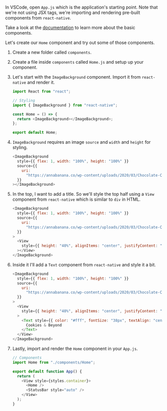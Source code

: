 In VSCode, open `App.js` which is the application's starting point. Note that we're not using JSX tags, we're importing and rendering pre-built components from `react-native`.

Take a look at the [documentation](https://reactnative.dev/docs/components-and-apis#basic-components) to learn more about the basic components.

Let's create our `Home` component and try out some of those components.

1. Create a new folder called `components`.

2. Create a file inside `components` called `Home.js` and setup up your component.

3. Let's start with the `ImageBackground` component. Import it from `react-native` and render it.

   ```javascript
   import React from "react";

   // Styling
   import { ImageBackground } from "react-native";

   const Home = () => {
     return <ImageBackground></ImageBackground>;
   };

   export default Home;
   ```

4. `ImageBackground` requires an image `source` and `width` and `height` for styling.

   ```javascript
   <ImageBackground
     style={{ flex: 1, width: "100%", height: "100%" }}
     source={{
       uri:
         "https://annabanana.co/wp-content/uploads/2020/03/Chocolate-Chip-Cookies-22.jpg",
     }}
   ></ImageBackground>
   ```

5. In the top, I want to add a title. So we'll style the top half using a `View` component from `react-native` which is similar to `div` in HTML.

   ```javascript
   <ImageBackground
     style={{ flex: 1, width: "100%", height: "100%" }}
     source={{
       uri:
         "https://annabanana.co/wp-content/uploads/2020/03/Chocolate-Chip-Cookies-22.jpg",
     }}
   >
     <View
       style={{ height: "40%", alignItems: "center", justifyContent: "center" }}
     ></View>
   </ImageBackground>
   ```

6. Inside it I'll add a `Text` component from `react-native` and style it a bit.

   ```javascript
   <ImageBackground
     style={{ flex: 1, width: "100%", height: "100%" }}
     source={{
       uri:
         "https://annabanana.co/wp-content/uploads/2020/03/Chocolate-Chip-Cookies-22.jpg",
     }}
   >
     <View
       style={{ height: "40%", alignItems: "center", justifyContent: "center" }}
     >
       <Text style={{ color: "#fff", fontSize: "38px", textAlign: "center" }}>
         Cookies & Beyond
       </Text>
     </View>
   </ImageBackground>
   ```

7. Lastly, import and render the `Home` component in your `App.js`.

   ```javascript
   // Components
   import Home from "./components/Home";

   export default function App() {
     return (
       <View style={styles.container}>
         <Home />
         <StatusBar style="auto" />
       </View>
     );
   }
   ```
